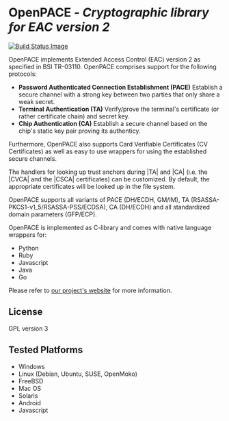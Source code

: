 # OpenPACE *- Cryptographic library for EAC version 2*

[![Build Status Image](https://travis-ci.org/frankmorgner/openpace.png?branch=master)](https://travis-ci.org/frankmorgner/openpace)

OpenPACE implements Extended Access Control (EAC) version 2 as specified in
BSI TR-03110. OpenPACE comprises support for the following protocols:

- **Password Authenticated Connection Establishment (PACE)** Establish a secure
  channel with a strong key between two parties that only share a weak secret.
- **Terminal Authentication (TA)** Verify/prove the terminal's certificate (or
  rather certificate chain) and secret key.
- **Chip Authentication (CA)** Establish a secure channel based on the chip's
  static key pair proving its authenticy.

Furthermore, OpenPACE also supports Card Verifiable Certificates (CV
Certificates) as well as easy to use wrappers for using the established secure
channels.

The handlers for looking up trust anchors during |TA| and |CA| (i.e. the |CVCA|
and the |CSCA| certificates) can be customized. By default, the appropriate
certificates will be looked up in the file system.

OpenPACE supports all variants of PACE (DH/ECDH, GM/IM), TA
(RSASSA-PKCS1-v1_5/RSASSA-PSS/ECDSA), CA (DH/ECDH) and all standardized
domain parameters (GFP/ECP).
   

OpenPACE is implemented as C-library and comes with native language wrappers
for:

- Python
- Ruby
- Javascript
- Java
- Go

Please refer to [our project's website](http://openpace.sourceforge.net/) for more information.

## License

GPL version 3

## Tested Platforms

- Windows
- Linux (Debian, Ubuntu, SUSE, OpenMoko)
- FreeBSD
- Mac OS
- Solaris
- Android
- Javascript
